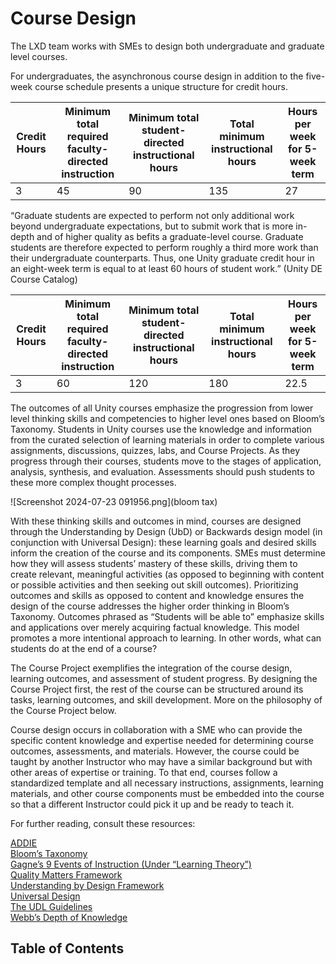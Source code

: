 # Course Design


The LXD team works with SMEs to design both undergraduate and graduate level courses.

For undergraduates, the asynchronous course design in addition to the five-week course schedule presents a unique structure for credit hours.



| Credit Hours | Minimum total required faculty-directed instruction | Minimum total student-directed instructional hours | Total minimum instructional hours | Hours per week for 5-week term |
|--------------|-----------------------------------------------------|----------------------------------------------------|-----------------------------------|--------------------------------|
| 3            | 45                                                  | 90                                                 | 135                               | 27                             |

“Graduate students are expected to perform not only additional work beyond undergraduate expectations, but to submit work that is more in-depth and of higher quality as befits a graduate-level course. Graduate students are therefore expected to perform roughly a third more work than their undergraduate counterparts. Thus, one Unity graduate credit hour in an eight-week term is equal to at least 60 hours of student work.” (Unity DE Course Catalog)

| Credit Hours | Minimum total required faculty-directed instruction | Minimum total student-directed instructional hours | Total minimum instructional hours | Hours per week for 5-week term |
|--------------|-----------------------------------------------------|----------------------------------------------------|-----------------------------------|--------------------------------|
| 3            | 60                                                  | 120                                                | 180                               | 22.5                           |




The outcomes of all Unity courses emphasize the progression from lower level thinking skills and competencies to higher level ones based on Bloom’s Taxonomy. Students in Unity courses use the knowledge and information from the curated selection of learning materials in order to complete various assignments, discussions, quizzes, labs, and Course Projects. As they progress through their courses, students move to the stages of application, analysis, synthesis, and evaluation. Assessments should push students to these more complex thought processes.

![Screenshot 2024-07-23 091956.png](bloom tax)

With these thinking skills and outcomes in mind, courses are designed through the Understanding by Design (UbD) or Backwards design model (in conjunction with Universal Design): these learning goals and desired skills inform the creation of the course and its components. SMEs must determine how they will assess students’ mastery of these skills, driving them to create relevant, meaningful activities (as opposed to beginning with content or possible activities and then seeking out skill outcomes). Prioritizing outcomes and skills as opposed to content and knowledge ensures the design of the course addresses the higher order thinking in Bloom’s Taxonomy. Outcomes phrased as “Students will be able to” emphasize skills and applications over merely acquiring factual knowledge. This model promotes a more intentional approach to learning. In other words, what can students do at the end of a course?

The Course Project exemplifies the integration of the course design, learning outcomes, and assessment of student progress. By designing the Course Project first, the rest of the course can be structured around its tasks, learning outcomes, and skill development. More on the philosophy of the Course Project below.

Course design occurs in collaboration with a SME who can provide the specific content knowledge and expertise needed for determining course outcomes, assessments, and materials. However, the course could be taught by another Instructor who may have a similar background but with other areas of expertise or training. To that end, courses follow a standardized template and all necessary instructions, assignments, learning materials, and other course components must be embedded into the course so that a different Instructor could pick it up and be ready to teach it.

For further reading, consult these resources:

[ADDIE](https://www.lib.purdue.edu/sites/default/files/directory/butler38/ADDIE.pdf)   
[Bloom’s Taxonomy](https://www.cebm.net/wp-content/uploads/2016/09/Blooms-Taxonomy-Teacher-Planning-Kit.pdf)   
[Gagne’s 9 Events of Instruction (Under “Learning Theory”)](https://www.niu.edu/facdev/_pdf/guide/learning/gagnes_nine_events_instruction.pdf)   
[Quality Matters Framework](https://www.qualitymatters.org/sites/default/files/PDFs/StandardsfromtheQMHigherEducationRubric.pdf)   
[Understanding by Design Framework](https://cft.vanderbilt.edu/guides-sub-pages/understanding-by-design/)   
[Universal Design](https://www.washington.edu/doit/what-universal-design-0)   
[The UDL Guidelines](https://udlguidelines.cast.org/)   
[Webb’s Depth of Knowledge](https://www.aps.edu/sapr/documents/resources/Webbs_DOK_Guide.pdf)

## Table of Contents
<toc></toc>
